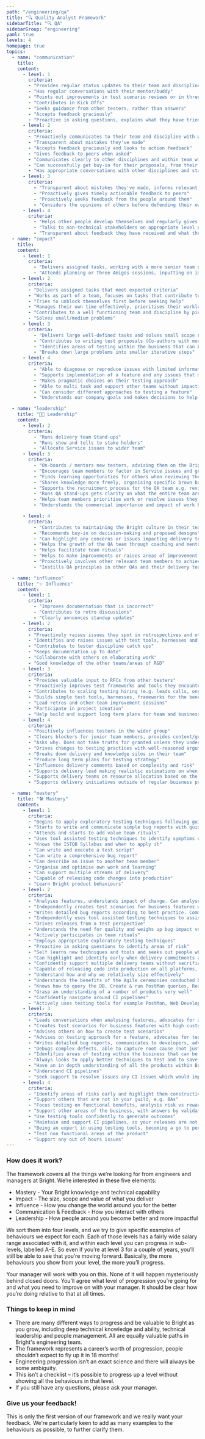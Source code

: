 ```yaml
---
path: "/engineering/qa"
title: "🔍 Quality Analyst Framework"
sidebarTitle: "🔍 QA"
sidebarGroup: "engineering"
yaml: true
levels: 4
homepage: true
topics:
  - name: "communication"
    title:
    content:
      - level: 1
        criteria:
        - "Provides regular status updates to their team and discipline"
        - "Has regular conversations with their mentor/buddy"
        - "Points out improvements in test scenario reviews or in three amigo sessions"
        - "Contributes in Kick Offs"
        - "Seeks guidance from other testers, rather than answers"
        - "Accepts feedback graciously"
        - "Proactive in asking questions, explains what they have tried so far and why that hasn’t worked"
      - level: 2
        criteria:
        - "Proactively communicates to their team and discipline with what they are working on, why they are doing it, how it's going and when they need help"
        - "Transparent about mistakes they've made"
        - "Accepts feedback graciously and looks to action feedback"
        - "Gives feedback to peers when asked"
        - "Communicates clearly to other disciplines and within team with little need for clarification"
        - "Can successfully get buy-in for their proposals, from their team"
        - "Has appropriate conversations with other disciplines and stakeholders during a ticket lifecycle"
      - level: 3
        criteria:
          - "Transparent about mistakes they've made, informs relevant people as soon as possible."
          - "Proactively gives timely actionable feedback to peers"
          - "Proactively seeks feedback from the people around them"
          - "Considers the opinions of others before defending their own"
      - level: 4
        criteria:
          - "Helps other people develop themselves and regularly gives insightful, useful feedback to those around them"
          - "Talks to non-technical stakeholders on appropriate level of abstraction"
          - "Transparent about feedback they have received and what they are going to do differently"
  - name: "impact"
    title:
    content:
      - level: 1
        criteria:
          - "Delivers assigned tasks, working with a more senior team or discipline member, and able to take feedback to improve their work"
          - "Attends planning or Three Amigos sessions, inputting on improving quality early and can identify simple risks"
      - level: 2
        criteria:
        - "Delivers assigned tasks that meet expected criteria"
        - "Works as part of a team, focuses on tasks that contribute to team goals"
        - "Tries to unblock themselves first before seeking help"
        - "Manages their own time effectively, prioritises their workload well, on time for meetings, aware when blocking others and takes appropriate steps to unblock themselves or their team mates"
        - "Contributes to a well functioning team and discipline by picking ups tasks that need to be done to unblock.  Pairs with others if unable to complete task alone"
        - "Solves small/medium problems"
      - level: 3
        criteria:
          - "Delivers large well-defined tasks and solves small scope not-well-defined problems"
          - "Contributes to writing test proposals (Co-authors with more experienced Engineer)"
          - "Identifies areas of testing within the business that can be improved and suggests improvements"
          - "Breaks down large problems into smaller iterative steps"
      - level: 4
        criteria:
          - "Able to diagnose or reproduce issues with limited information"
          - "Supports implementation of a feature and any issues that may arise from it"
          - "Makes pragmatic choices on their testing approach"
          - "Able to multi task and support other teams without impacting quality"
          - "Can consider different approaches to testing a feature"
          - "Understands our company goals and makes decisions to help support the bigger picture"

  - name: "leadership"
    title: "👩‍💼 Leadership"
    content:
      - level: 2
        criteria:
          - "Runs delivery team Stand-ups"
          - "Runs show and tells to stake holders"
          - "Allocate Service issues to wider team"
      - level: 3
        criteria:
          - "On-boards / mentors new testers, advising them on the Bright culture"
          - "Encourages team members to factor in Service issues and gets them resolved"
          - "Finds learning opportunities for others when reviewing their work and follows it up"
          - "Shares knowledge more freely, organising specific brown bags or workshops"
          - "Supports the recruitment process for the QA team e.g. reviewing CVs, attending interviews, feedback on candidates"
          - "Runs QA stand-ups gets clarity on what the entire team are working on"
          - "Helps team members prioritise work or resolve issues they may have"
          - "Understands the commercial importance and impact of work being delivered or planned"

      - level: 4
        criteria:
          - "Contributes to maintaining the Bright culture in their team, helping new joiners"
          - "Recommends buy-in on decision-making and proposed designs"
          - "Can highlight any concerns or issues impacting delivery to senior stakeholders" 
          - "Helps the growth of the QA team through coaching and mentoring"
          - "Helps facilitate team rituals"
          - "Helps to make improvements or raises areas of improvement to benefit the team"
          - "Proactively involves other relevant team members to achieve a goal"
          - "Instills QA principles in other QAs and their delivery team"

  - name: "influence"
    title: "✨ Influence"
    content:
      - level: 1
        criteria:
          - "Improves documentation that is incorrect"
          - "Contributes to retro discussions"
          - "Clearly announces standup updates"
      - level: 2
        criteria:
        - "Proactively raises issues they spot in retrospectives and other team improvement sessions"
        - "Identifies and raises issues with test tools, harnesses and frameworks used"
        - "Contributes to tester discipline catch ups"
        - "Keeps documentation up to date"
        - "Collaborate with others on elaborating work"
        - "Good knowledge of the other teams/areas of R&D"
      - level: 3
        criteria:
        - "Provides valuable input to RFCs from other testers"
        - "Proactively improves test frameworks and tools they encounter, 'this doesn't make sense, I'm going to do something about it'"
        - "Contributes to scaling testing hiring (e.g. leads calls, onsite interviews)"
        - "Builds simple test tools, harnesses, frameworks for the benefit of all testers"
        - "Lead retros and other team improvement sessions"
        - "Participate in project ideation"
        - "Help build and support long term plans for team and business"
      - level: 4
        criteria:
        - "Positively influences testers in the wider group"
        - "Clears blockers for junior team members, provides context/guidance, or knows how to escalate"
        - "Asks why. Does not take truths for granted unless they understand exactly where they are coming from (especially with regards to regulation, compliance, etc)"
        - "Drives changes to testing practices with well-reasoned arguments and a 'strong opinion, weakly held' mentality"
        - "Breaks down delivery and knowledge silos in their team"
        - "Produce long term plans for testing strategy"
        - "Influences delivery comments based on complexity and risk"
        - "Supports delivery lead making realistic estimations on when features will be released"
        - "Supports delivery teams on resource allocation based on the strength of the team and their personalities"
        - "Supports delivery initiatives outside of regular buisness prioritisation"

  - name: "mastery"
    title: "🛠️ Mastery"
    content:
      - level: 1
        criteria:
        - "Begins to apply exploratory testing techniques following guidance and training materials"
        - "Starts to write and communicate simple bug reports with guidance"
        - "Attends and starts to add value team rituals"
        - "Uses tool assisted testing techniques to identify symptoms of bugs"
        - "Knows the ISTQB Syllabus and when to apply it"
        - "Can write and execute a test script"
        - "Can write a comprehensive bug report"
        - "Can describe an issue to another team member"
        - "Organise and optimise own work and learning"
        - "Can support multiple streams of delivery"
        - "Capable of releasing code changes into production"
        - "Learn Bright product behaviours"
      - level: 2
        criteria:
        - "Analyses features, understands impact of change. Can analyse what areas will be affected by a change"
        - "Independently creates test scenarios for business features with high customer visibility and medium business risk"
        - "Writes detailed bug reports according to best practice. Communicates clearly to the engineers with little need for clarification"
        - "Independently uses tool assisted testing techniques to assist in determining a bug’s root cause, e.g. Kibana, Webtools, console logs"
        - "Drives releases from a test perspective"
        - "Understands the need for quality and weighs up bug impact vs feature impact to assist release decisions"
        - "Actively participates in team rituals"
        - "Employs appropriate exploratory testing techniques"
        - "Proactive in asking questions to identify areas of risk"
        - "Self learns new techniques and tools and seeks out people who can assist them"
        - "Can highlight and identify early when delivery commitments are slipping"
        - "Confidently support multiple delivery teams without sacrificing quality"
        - "Capable of releasing code into production on all platforms, web and mobile"
        - "Understand how and why we relatively size effectively"
        - "Understands the benefits of the Agile ceremonies conducted by the team and business"
        - "Knows how to query the DB, Create & run PostMan queries, Read and understand console outputs and error logs"
        - "Grasp an understanding of a number of products very well"
        - "Confidently navigate around CI pipelines"
        - "Actively uses testing tools for example PostMan, Web Developer tools, Kibana"
      - level: 3
        criteria:
        - "Leads conversations when analysing features, advocates for acceptance criteria to be included (Example: advocates for accessibility acceptance criteria to be included in a front-end story)"
        - "Creates test scenarios for business features with high customer visibility and high business risk."
        - "Advises others on how to create test scenarios"
        - "Advises on testing approach for a feature, advocates for testing lower down the test pyramid (Example: pushes testing of some acceptance criteria down into the unit tests, works with developers to help that happen)"
        - "Writes detailed bug reports, communicates to developers, advocates for fixes, contributes to defining best practice"
        - "Debugs complex defects, able to capture root cause (not just symptoms)"
        - "Identifies areas of testing within the business that can be improved and suggests improvements"
        - "Always looks to apply better techniques to test and to save on manual effort"
        - "Have an in depth understanding of all the products within Bright"
        - "Understand CI pipelines"
        - "Seek support to resolve issues any CI issues which would impact your release"
      - level: 4
        criteria:
        - "Identify areas of risks early and highlight them constructively"
        - "Support others that are not in your guild, e.g. BAs"
        - "Focus testing on functional benefits, analysis risk vs reward"
        - "Support other areas of the business, with answers by validating assumptions quickly"
        - "Use testing tools confidently to generate outcomes"
        - "Maintain and support CI pipelines, so your releases are not impacted"
        - "Being an expert in using testing tools, becoming a go to person to help teach your team or the department"
        - "Test non functional areas of the product"
        - "Support any out of hours issues"
---
```


### How does it work?
The framework covers all the things we’re looking for from engineers and managers at Bright.
We’re interested in these five elements:
- Mastery - Your Bright knowledge and technical capability
- Impact - The size, scope and value of what you deliver
- Influence - How you change the world around you for the better
- Communication & Feedback - How you interact with others
- Leadership - How people around you become better and more impactful

We sort them into four levels, and we try to give specific examples of behaviours we expect for each. Each of those levels has a fairly wide salary range associated with it, and within each level you can progress in sub-levels, labelled A–E. So even if you’re at level 3 for a couple of years, you’ll still be able to see that you’re moving forward. Basically, the more behaviours you show from your level, the more you’ll progress.

Your manager will work with you on this. None of it will happen mysteriously behind closed doors. You’ll agree what level of progression you’re going for and what you need to improve on with your manager. It should be clear how you’re doing relative to that at all times.

### Things to keep in mind
- There are many different ways to progress and be valuable to Bright as you grow, including deep technical knowledge and ability, technical leadership and people management. All are equally valuable paths in Bright's engineering team.
- The framework represents a career’s worth of progression, people shouldn’t expect to fly up it in 18 months!
- Engineering progression isn’t an exact science and there will always be some ambiguity.
- This isn’t a checklist – it’s possible to progress up a level without showing all the behaviours in that level.
- If you still have any questions, please ask your manager.

### Give us your feedback!
This is only the first version of our framework and we really want your feedback.
We're particularly keen to add as many examples to the behaviours as possible, to further clarify them.
